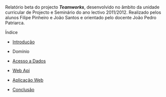 Relatório beta do projecto ***Teamworks***, desenvolvido no âmbito da unidade curricular de Projecto e Seminário do ano lectivo 2011/2012. 
Realizado pelos alunos Filipe Pinheiro e João Santos e orientado pelo docente João Pedro Patriarca.

Índice

 * [Introdução](https://github.com/isel-leic-ps/LI61N-G07/blob/master/doc/rb/introducao.md)
 
 * Domínio

 * [Acesso a Dados](https://github.com/isel-leic-ps/LI61N-G07/blob/master/doc/rb/acesso-a-dados.md)

 * [Web Api](https://github.com/isel-leic-ps/LI61N-G07/blob/master/doc/rb/web-api.md)
 
 * [Aplicação Web](https://github.com/isel-leic-ps/LI61N-G07/blob/master/doc/rb/aplicacao-web.md)
 
 * [Conclusão](https://github.com/isel-leic-ps/LI61N-G07/blob/master/doc/rb/conclusao.md)